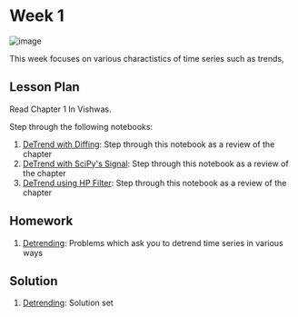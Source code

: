 # Week 1
![image](time-series-types.png)

This week focuses on various charactistics of time series such as trends, 

## Lesson Plan
Read Chapter 1 In Vishwas. 

Step through the following notebooks:
1. [DeTrend with Diffing](les1-detrend-diffing.ipynb): Step through this notebook as a review of the chapter
2. [DeTrend with SciPy's Signal](les2-detrend-signal.ipynb): Step through this notebook as a review of the chapter
3. [DeTrend using HP Filter](les3-detrend-filter.ipynb): Step through this notebook as a review of the chapter

## Homework

1. [Detrending](hw1-detrending.ipynb): Problems which ask you to detrend time series in various ways

## Solution

1. [Detrending](sol1-detrending.ipynb): Solution set
